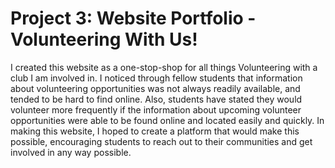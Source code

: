 # Project 3: Website Portfolio - Volunteering With Us!

I created this website as a one-stop-shop for all things Volunteering with a club I am involved in.  I noticed through fellow students that information about volunteering opportunities was not always readily available, and tended to be hard to find online.  Also, students have stated they would volunteer more frequently if the information about upcoming volunteer opportunities were able to be found online and located easily and quickly.  In making this website, I hoped to create a platform that would make this possible, encouraging students to reach out to their communities and get involved in any way possible.
